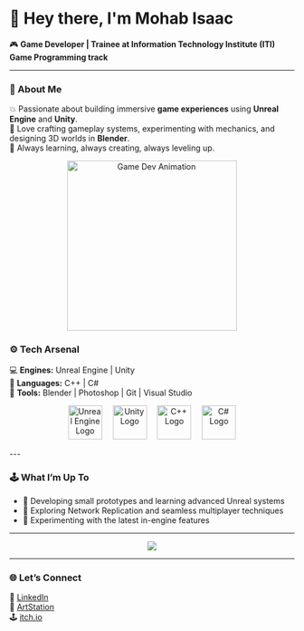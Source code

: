 # 👋 Hey there, I'm **Mohab Isaac**  

🎮 **Game Developer | Trainee at Information Technology Institute (ITI) Game Programming track**

---

### 🧠 About Me  
💥 Passionate about building immersive **game experiences** using **Unreal Engine** and **Unity**.  
🧩 Love crafting gameplay systems, experimenting with mechanics, and designing 3D worlds in **Blender**.  
🚀 Always learning, always creating, always leveling up.

<p align="center">
  <img src="https://media0.giphy.com/media/v1.Y2lkPTc5MGI3NjExNWN4bW4zdmpiY3g3YWQxZ2gycGJhaXh6NHQwMWt3NDAxZjZjM2Z2bCZlcD12MV9pbnRlcm5hbF9naWZfYnlfaWQmY3Q9Zw/FM54RCOlf6wgLAfJum/giphy.gif" width="300" alt="Game Dev Animation">
</p>

### ⚙️ Tech Arsenal  
💻 **Engines:** Unreal Engine | Unity  
🧠 **Languages:** C++ | C#  
🎨 **Tools:** Blender | Photoshop | Git | Visual Studio  

<p align="center">
  <img src="https://upload.wikimedia.org/wikipedia/commons/c/c2/Unreal_Engine_Logo_%28new_typeface%29.svg" alt="Unreal Engine Logo" width="60" style="margin-right:15px;"/>
  <img src="https://www.citypng.com/public/uploads/preview/unity-round-logo-icon-png-701751694968144ebvvjhn8zq.png" alt="Unity Logo" width="60" style="margin-right:15px;"/>
  <img src="https://upload.wikimedia.org/wikipedia/commons/1/18/ISO_C%2B%2B_Logo.svg" alt="C++ Logo" width="60" style="margin-right:15px;"/>
  <img src="https://upload.wikimedia.org/wikipedia/commons/1/17/C_Sharp_Icon.png" alt="C# Logo" width="60"/>
</p>
---

### 🕹️ What I’m Up To  
- 🎨 Developing small prototypes and learning advanced Unreal systems  
- 🧩 Exploring Network Replication and seamless multiplayer techniques  
- 🌌 Experimenting with the latest in-engine features  

---

<p align="center">
  <img src="https://readme-typing-svg.herokuapp.com?color=%23F75C7E&center=true&vCenter=true&lines=CCreating+Worlds+One+Frame+at+a+Time...;Building+Games+That+Feel+Alive!;Code.+Create.+Play.+Repeat.">
</p>

---

### 🌐 Let’s Connect  
💼 [LinkedIn](https://www.linkedin.com/in/mohab-atef-27284b218/)  
🎨 [ArtStation](https://www.artstation.com/ozul5)  
🕹️ [itch.io](https://itch.io/)  

